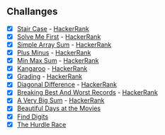 ## Challanges

- [x]  [Stair Case](https://github.com/ThiagoBkS/hackerrank-challanges/blob/main/src/main/java/com/hackerrank/StairCase.java) - [HackerRank](https:/www.hackerrank.com/challenges/staircase/problem)
- [x]  [Solve Me First](https://github.com/ThiagoBkS/hackerrank-challanges/blob/main/src/main/java/com/hackerrank/StairCase/SolveMeFirst.java) - [HackerRank](https:/www.hackerrank.com/challenges/solve-me-first/problem)
- [x]  [Simple Array Sum](https://github.com/ThiagoBkS/hackerrank-challanges/blob/main/src/main/java/com/hackerrank/StairCase/SimpleArraySum.java) - [HackerRank](https:/www.hackerrank.com/challenges/simple-array-sum/problem)
- [x]  [Plus Minus](https://github.com/ThiagoBkS/hackerrank-challanges/blob/main/src/main/java/com/hackerrank/StairCase/PlusMinus.java) - [HackerRank](https:/www.hackerrank.com/challenges/plus-minus/problem)
- [x]  [Min Max Sum](https://github.com/ThiagoBkS/hackerrank-challanges/blob/main/src/main/java/com/hackerrank/StairCase/MinMaxSum.java) - [HackerRank](https:/www.hackerrank.com/challenges/mini-max-sum/problem)
- [x]  [Kangaroo](https://github.com/ThiagoBkS/hackerrank-challanges/blob/main/src/main/java/com/hackerrank/StairCase/Kangaroo.java) - [HackerRank](https:/www.hackerrank.com/challenges/kangaroo/problem)
- [x]  [Grading](https://github.com/ThiagoBkS/hackerrank-challanges/blob/main/src/main/java/com/hackerrank/StairCase/Grading.java) - [HackerRank](https:/www.hackerrank.com/challenges/grading/problem)
- [x]  [Diagonal Difference](https://github.com/ThiagoBkS/hackerrank-challanges/blob/main/src/main/java/com/hackerrank/StairCase/DiagonalDifference.java) - [HackerRank](https:/www.hackerrank.com/challenges/diagonal-difference/problem)
- [x]  [Breaking Best And Worst Records](https://github.com/ThiagoBkS/hackerrank-challanges/blob/main/src/main/java/com/hackerrank/StairCase/BreakingBestAndWorstRecords.java) - [HackerRank](https:/www.hackerrank.com/challenges/breaking-best-and-worst-records/problem)
- [x]  [A Very Big Sum](https://github.com/ThiagoBkS/hackerrank-challanges/blob/main/src/main/java/com/hackerrank/StairCase/AVeryBigSum.java) - [HackerRank](https:/www.hackerrank.com/challenges/a-very-big-sum/problem)
- [x]  [Beautiful Days at the Movies](https://www.hackerrank.com/challenges/beautiful-days-at-the-movies/problem)
- [x]  [Find Digits](https://www.hackerrank.com/challenges/find-digits/problem)
- [x]  [The Hurdle Race](https://www.hackerrank.com/challenges/the-hurdle-race/problem)